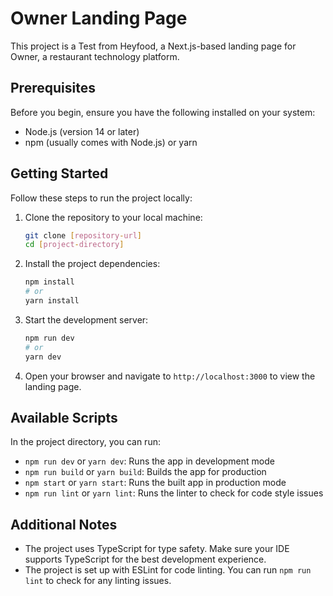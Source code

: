 # Owner Landing Page

This project is a Test from Heyfood, a Next.js-based landing page for Owner, a restaurant technology platform.

## Prerequisites

Before you begin, ensure you have the following installed on your system:

- Node.js (version 14 or later)
- npm (usually comes with Node.js) or yarn

## Getting Started

Follow these steps to run the project locally:

1. Clone the repository to your local machine:

    ```sh
    git clone [repository-url]
    cd [project-directory]
    ```

2. Install the project dependencies:

    ```sh
    npm install
    # or
    yarn install
    ```

3. Start the development server:

    ```sh
    npm run dev
    # or
    yarn dev
    ```

4. Open your browser and navigate to `http://localhost:3000` to view the landing page.

## Available Scripts

In the project directory, you can run:

- `npm run dev` or `yarn dev`: Runs the app in development mode
- `npm run build` or `yarn build`: Builds the app for production
- `npm start` or `yarn start`: Runs the built app in production mode
- `npm run lint` or `yarn lint`: Runs the linter to check for code style issues

## Additional Notes

- The project uses TypeScript for type safety. Make sure your IDE supports TypeScript for the best development experience.
- The project is set up with ESLint for code linting. You can run `npm run lint` to check for any linting issues.
